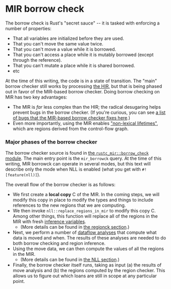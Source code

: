# MIR borrow check

The borrow check is Rust's "secret sauce" -- it is tasked with
enforcing a number of properties:

- That all variables are initialized before they are used.
- That you can't move the same value twice.
- That you can't move a value while it is borrowed.
- That you can't access a place while it is mutably borrowed (except through the reference).
- That you can't mutate a place while it is shared borrowed.
- etc

At the time of this writing, the code is in a state of transition. The
"main" borrow checker still works by processing [the HIR](hir.html),
but that is being phased out in favor of the MIR-based borrow checker.
Doing borrow checking on MIR has two key advantages:

- The MIR is *far* less complex than the HIR; the radical desugaring
  helps prevent bugs in the borrow checker. (If you're curious, you
  can see
  [a list of bugs that the MIR-based borrow checker fixes here][47366].)
- Even more importantly, using the MIR enables ["non-lexical lifetimes"][nll],
  which are regions derived from the control-flow graph. 

[47366]: https://github.com/rust-lang/rust/issues/47366
[nll]: http://rust-lang.github.io/rfcs/2094-nll.html

### Major phases of the borrow checker

The borrow checker source is found in
[the `rustc_mir::borrow_check` module][b_c]. The main entry point is
the `mir_borrowck` query. At the time of this writing, MIR borrowck can operate
in several modes, but this text will describe only the mode when NLL is enabled
(what you get with `#![feature(nll)]`).

[b_c]: https://github.com/rust-lang/rust/tree/master/src/librustc_mir/borrow_check

The overall flow of the borrow checker is as follows:

- We first create a **local copy** C of the MIR. In the coming steps,
  we will modify this copy in place to modify the types and things to
  include references to the new regions that we are computing.
- We then invoke `nll::replace_regions_in_mir` to modify this copy C.
  Among other things, this function will replace all of the regions in
  the MIR with fresh [inference variables](./appendix-glossary.html).
  - (More details can be found in [the regionck section](./mir-regionck.html).)
- Next, we perform a number of [dataflow analyses](./appendix-background.html#dataflow)
  that compute what data is moved and when. The results of these analyses
  are needed to do both borrow checking and region inference.
- Using the move data, we can then compute the values of all the regions in the MIR.
  - (More details can be found in [the NLL section](./mir-regionck.html).)
- Finally, the borrow checker itself runs, taking as input (a) the
  results of move analysis and (b) the regions computed by the region
  checker. This allows us to figure out which loans are still in scope
  at any particular point.
  
